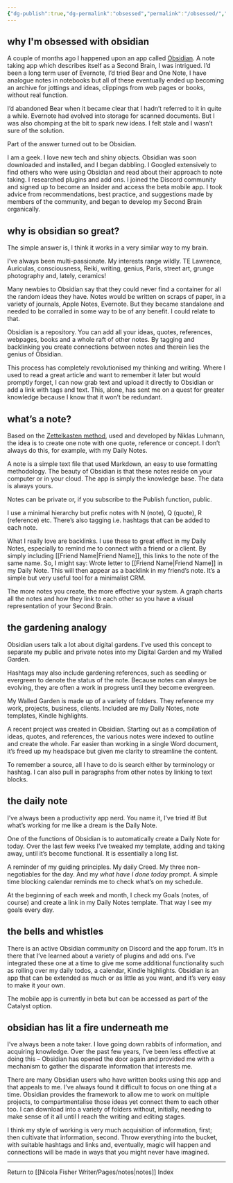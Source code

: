```yaml
---
{"dg-publish":true,"dg-permalink":"obsessed","permalink":"/obsessed/","created":"","updated":""}
---
```



## why I'm obsessed with obsidian

A couple of months ago I happened upon an app called [Obsidian](https://obsidian.md/). A note taking app which describes itself as a Second Brain, I was intrigued. I’d been a long term user of Evernote, I’d tried Bear and One Note, I have analogue notes in notebooks but all of these eventually ended up becoming an archive for jottings and ideas, clippings from web pages or books, without real function.

I’d abandoned Bear when it became clear that I hadn’t referred to it in quite a while. Evernote had evolved into storage for scanned documents. But I was also chomping at the bit to spark new ideas. I felt stale and I wasn’t sure of the solution.

Part of the answer turned out to be Obsidian.

I am a geek. I love new tech and shiny objects. Obsidian was soon downloaded and installed, and I began dabbling. I Googled extensively to find others who were using Obsidian and read about their approach to note taking. I researched plugins and add ons. I joined the Discord community and signed up to become an Insider and access the beta mobile app. I took advice from recommendations, best practice, and suggestions made by members of the community, and began to develop my Second Brain organically.

## why is obsidian so great?

The simple answer is, I think it works in a very similar way to my brain.

I’ve always been multi-passionate. My interests range wildly. TE Lawrence, Auriculas, consciousness, Reiki, writing, genius, Paris, street art, grunge photography and, lately, ceramics!

Many newbies to Obsidian say that they could never find a container for all the random ideas they have. Notes would be written on scraps of paper, in a variety of journals, Apple Notes, Evernote. But they became standalone and needed to be corralled in some way to be of any benefit. I could relate to that.

Obsidian is a repository. You can add all your ideas, quotes, references, webpages, books and a whole raft of other notes. By tagging and backlinking you create connections between notes and therein lies the genius of Obsidian.

This process has completely revolutionised my thinking and writing. Where I used to read a great article and want to remember it later but would promptly forget, I can now grab text and upload it directly to Obsidian or add a link with tags and text. This, alone, has sent me on a quest for greater knowledge because I know that it won’t be redundant.

## what’s a note?

Based on the [Zettelkasten method](https://zettelkasten.de/introduction/), used and developed by Niklas Luhmann, the idea is to create one note with one quote, reference or concept. I don’t always do this, for example, with my Daily Notes.

A note is a simple text file that used Markdown, an easy to use formatting methodology. The beauty of Obsidian is that these notes reside on your computer or in your cloud. The app is simply the knowledge base. The data is always yours.

Notes can be private or, if you subscribe to the Publish function, public. 

I use a minimal hierarchy but prefix notes with N (note), Q (quote), R (reference) etc. There’s also tagging i.e. hashtags that can be added to each note.

What I really love are backlinks. I use these to great effect in my Daily Notes, especially to remind me to connect with a friend or a client. By simply including [[Friend Name\|Friend Name]], this links to the note of the same name. So, I might say: Wrote letter to [[Friend Name\|Friend Name]] in my Daily Note. This will then appear as a backlink in my friend’s note. It’s a simple but very useful tool for a minimalist CRM.

The more notes you create, the more effective your system. A graph charts all the notes and how they link to each other so you have a visual representation of your Second Brain.

## the gardening analogy

Obsidian users talk a lot about digital gardens. I’ve used this concept to separate my public and private notes into my Digital Garden and my Walled Garden.

Hashtags may also include gardening references, such as seedling or evergreen to denote the status of the note. Because notes can always be evolving, they are often a work in progress until they become evergreen.

My Walled Garden is made up of a variety of folders. They reference my work, projects, business, clients. Included are my Daily Notes, note templates, Kindle highlights.

A recent project was created in Obsidian. Starting out as a compilation of ideas, quotes, and references, the various notes were indexed to outline and create the whole. Far easier than working in a single Word document, it’s freed up my headspace but given me clarity to streamline the content.

To remember a source, all I have to do is search either by terminology or hashtag. I can also pull in paragraphs from other notes by linking to text blocks.

## the daily note

I’ve always been a productivity app nerd. You name it, I’ve tried it! But what’s working for me like a dream is the Daily Note.

One of the functions of Obsidian is to automatically create a Daily Note for today. Over the last few weeks I’ve tweaked my template, adding and taking away, until it’s become functional. It is essentially a long list.

A reminder of my guiding principles. My daily Creed. My three non-negotiables for the day. And my _what have I done today_ prompt. A simple time blocking calendar reminds me to check what’s on my schedule.

At the beginning of each week and month, I check my Goals (notes, of course) and create a link in my Daily Notes template. That way I see my goals every day.

## the bells and whistles

There is an active Obsidian community on Discord and the app forum. It’s in there that I’ve learned about a variety of plugins and add ons. I’ve integrated these one at a time to give me some additional functionality such as rolling over my daily todos, a calendar, Kindle highlights. Obsidian is an app that can be extended as much or as little as you want, and it’s very easy to make it your own.

The mobile app is currently in beta but can be accessed as part of the Catalyst option.

## obsidian has lit a fire underneath me

I’ve always been a note taker. I love going down rabbits of information, and acquiring knowledge. Over the past few years, I’ve been less effective at doing this – Obsidian has opened the door again and provided me with a mechanism to gather the disparate information that interests me.

There are many Obsidian users who have written books using this app and that appeals to me. I’ve always found it difficult to focus on one thing at a time. Obsidian provides the framework to allow me to work on multiple projects, to compartmentalise those ideas yet connect them to each other too. I can download into a variety of folders without, initially, needing to make sense of it all until I reach the writing and editing stages.

I think my style of working is very much acquisition of information, first; then cultivate that information, second. Throw everything into the bucket, with suitable hashtags and links and, eventually, magic will happen and connections will be made in ways that you might never have imagined.

---

Return to [[Nicola Fisher Writer/Pages/notes\|notes]] Index